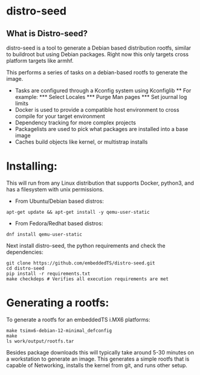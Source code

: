 # distro-seed
## What is Distro-seed?
distro-seed is a tool to generate a Debian based distribution rootfs, similar to buildroot but using Debian packages. Right now this only targets cross platform targets like armhf.

This performs a series of tasks on a debian-based rootfs to generate the image.
* Tasks are configured through a Kconfig system using Kconfiglib
** For example:
*** Select Locales
*** Purge Man pages
*** Set journal log limits
* Docker is used to provide a compatible host environment to cross compile for your target environment
* Dependency tracking for more complex projects
* Packagelists are used to pick what packages are installed into a base image
* Caches build objects like kernel, or multistrap installs

# Installing:
This will run from any Linux distribution that supports Docker, python3, and has a filesystem with unix permissions.

* From Ubuntu/Debian based distros:
```
apt-get update && apt-get install -y qemu-user-static
```

* From Fedora/Redhat based distros:
```
dnf install qemu-user-static
```

Next install distro-seed, the python requirements and check the dependencies:
```
git clone https://github.com/embeddedTS/distro-seed.git
cd distro-seed
pip install -r requirements.txt
make checkdeps # Verifies all execution requirements are met
```

# Generating a rootfs:
To generate a rootfs for an embeddedTS i.MX6 platforms:

```
make tsimx6-debian-12-minimal_defconfig
make
ls work/output/rootfs.tar
```

Besides package downloads this will typically take around 5-30 minutes on a workstation to generate an image. This generates a simple rootfs that is capable of Networking, installs the kernel from git, and runs other setup.
